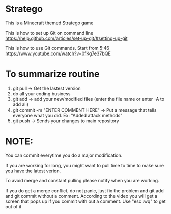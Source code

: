 # Stratego
This is a Minecraft themed Stratego game

This is how to set up Git on command line
https://help.github.com/articles/set-up-git/#setting-up-git

This is how to use Git commands. Start from 5:46
https://www.youtube.com/watch?v=0fKg7e37bQE

# To summarize routine
1. git pull -> Get the lastest version
2. do all your coding business
3. git add -> add your new/modified files (enter the file name or enter -A to add all)
4. git commit -m "ENTER COMMENT HERE" -> Put a message that tells everyone what you did. Ex: "Added attack methods"
5. git push -> Sends your changes to main repository
   
# NOTE:
You can commit everytime you do a major modification.

If you are working for long, you might want to pull time to time to make sure you have the latest verion.

To avoid merge and constant pulling please notify when you are working.

If you do get a merge conflict, do not panic, just fix the problem and git add and git commit without a comment.
According to the video you will get a screen that pops up if you commit with out a comment. Use "esc :wq" to get out of it
